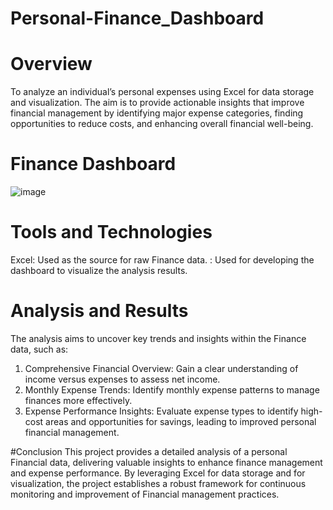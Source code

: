 # Personal-Finance_Dashboard

# Overview
To analyze an individual’s personal expenses using Excel for data storage and visualization. The aim is to provide actionable insights that improve financial management by identifying major expense categories, finding opportunities to reduce costs, and enhancing overall financial well-being.

# Finance Dashboard
![image](https://github.com/user-attachments/assets/fc8cc848-3b6f-4d71-97b8-72074c731189)

# Tools and Technologies
Excel: Used as the source for raw Finance data.
     : Used for developing the dashboard to visualize the analysis results.

# Analysis and Results
The analysis aims to uncover key trends and insights within the Finance data, such as:
1. Comprehensive Financial Overview: Gain a clear understanding of income versus expenses to assess net income.
2. Monthly Expense Trends: Identify monthly expense patterns to manage finances more effectively.
3. Expense Performance Insights: Evaluate expense types to identify high-cost areas and opportunities for savings, leading to improved personal financial management.

#Conclusion
This project provides a detailed analysis of a personal Financial data, delivering valuable insights to enhance finance management and expense performance. By leveraging Excel for data storage and for visualization, the project establishes a robust framework for continuous monitoring and improvement of Financial management practices.
